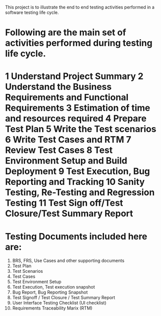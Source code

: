 This project is to illustrate the end to end testing activities performed in a software testing life cycle.

Following are the main set of activities performed during testing life cycle.
==============================================================================
1 Understand Project Summary
2 Understand the Business Requirements and Functional Requirements
3 Estimation of time and resources required
4 Prepare Test Plan
5 Write the Test scenarios
6 Write Test Cases and RTM
7 Review Test Cases
8 Test Environment Setup and Build Deployment
9 Test Execution, Bug Reporting and Tracking
10 Sanity Testing, Re-Testing and Regression Testing
11 Test Sign off/Test Closure/Test Summary Report
===========================================================================

Testing Documents included here are:
=====================================
1) BRS, FRS, Use Cases and other supporting documents
2) Test Plan
3) Test Scenarios
4) Test Cases
5) Test Environment Setup
6) Test Execution, Test execution snapshot
7) Bug Report, Bug Reporting Snapshot
8) Test Signoff / Test Closure / Test Summary Report
9) User Interface Testing Checklist (UI checklist)
10) Requirements Traceability Marix (RTM)
